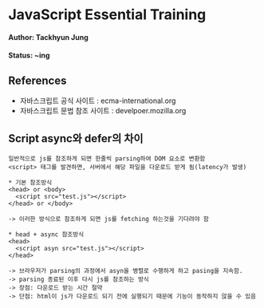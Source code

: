 # JavaScript Essential Training

#### Author: Tackhyun Jung

#### Status: ~ing

## References

* 자바스크립트 공식 사이트 : ecma-international.org
* 자바스크립트 문법 참조 사이트 : develpoer.mozilla.org

## Script async와 defer의 차이
```
일반적으로 js를 참조하게 되면 한줄씩 parsing하여 DOM 요소로 변환함
<script> 태그를 발견하면, 서버에서 해당 파일을 다운로드 받게 됨(latency가 발생)

* 기본 참조방식 
<head> or <body>
  <script src="test.js"></script>
</head> or </body>

-> 이러한 방식으로 참조하게 되면 js를 fetching 하는것을 기다려야 함

* head + async 참조방식
<head>
  <script asyn src="test.js"></script>
</head>

-> 브라우저가 parsing의 과정에서 asyn을 병렬로 수행하게 하고 pasing을 지속함. 
-> parsing 종료된 이후 다시 js를 참조하는 방식
-> 장점: 다운로드 받는 시간 절약
-> 단점: html이 js가 다운로드 되기 전에 실행되기 때문에 기능이 동작하지 않을 수 있음



```
